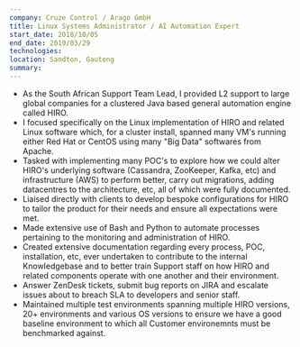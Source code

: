 ```yaml
---
company: Cruze Control / Arago GmbH
title: Linux Systems Administrator / AI Automation Expert
start_date: 2018/10/05
end_date: 2019/03/29
technologies:
location: Sandton, Gauteng
summary:
---
```


- As the South African Support Team Lead, I provided L2 support to large global companies for a clustered Java based general automation engine called HIRO.
- I focused specifically on the Linux implementation of HIRO and related Linux software which, for a cluster install, spanned many VM's running either Red Hat or CentOS using many "Big Data" softwares from Apache.
- Tasked with implementing many POC's to explore how we could alter HIRO's underlying software (Cassandra, ZooKeeper, Kafka, etc) and infrastructure (AWS) to perform better, carry out migrations, adding datacentres to the architecture, etc, all of which were fully documented.
- Liaised directly with clients to develop bespoke configurations for HIRO to tailor the product for their needs and ensure all expectations were met.
- Made extensive use of Bash and Python to automate processes pertaining to the monitoring and administration of HIRO.
- Created extensive documentation regarding every process, POC, installation, etc, ever undertaken to contribute to the internal Knowledgebase and to better train Support staff on how HIRO and related components operate with one another and their environment.
- Answer ZenDesk tickets, submit bug reports on JIRA and escalate issues about to breach SLA to developers and senior staff.
- Maintained multiple test environments spanning multiple HIRO versions, 20+ environments and various OS versions to ensure we have a good baseline environment to which all Customer environemnts must be benchmarked against.